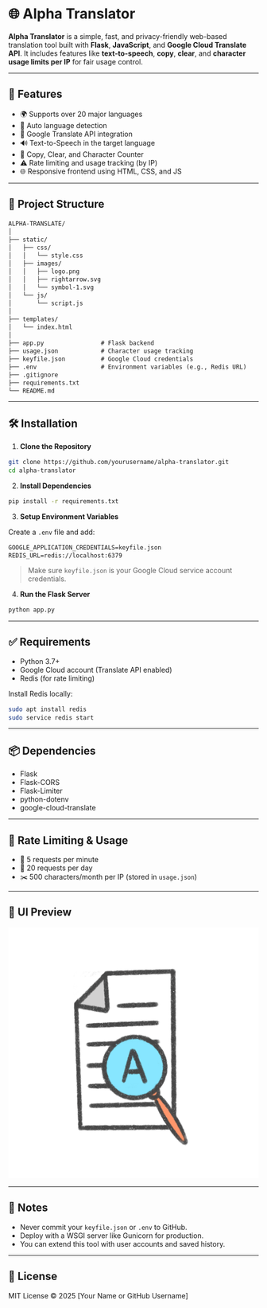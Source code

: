 # 🌐 Alpha Translator

**Alpha Translator** is a simple, fast, and privacy-friendly web-based translation tool built with **Flask**, **JavaScript**, and **Google Cloud Translate API**. It includes features like **text-to-speech**, **copy**, **clear**, and **character usage limits per IP** for fair usage control.

---

## 🚀 Features

- 🌍 Supports over 20 major languages
- 🔄 Auto language detection
- 🧠 Google Translate API integration
- 🔊 Text-to-Speech in the target language
- 📝 Copy, Clear, and Character Counter
- ⚠️ Rate limiting and usage tracking (by IP)
- 🌐 Responsive frontend using HTML, CSS, and JS

---

## 📂 Project Structure

```
ALPHA-TRANSLATE/
│
├── static/
│   ├── css/
│   │   └── style.css
│   ├── images/
│   │   ├── logo.png
│   │   ├── rightarrow.svg
│   │   └── symbol-1.svg
│   └── js/
│       └── script.js
│
├── templates/
│   └── index.html
│
├── app.py                # Flask backend
├── usage.json            # Character usage tracking
├── keyfile.json          # Google Cloud credentials
├── .env                  # Environment variables (e.g., Redis URL)
├── .gitignore
├── requirements.txt
└── README.md
```

---

## 🛠️ Installation

1. **Clone the Repository**

```bash
git clone https://github.com/yourusername/alpha-translator.git
cd alpha-translator
```

2. **Install Dependencies**

```bash
pip install -r requirements.txt
```

3. **Setup Environment Variables**

Create a `.env` file and add:

```env
GOOGLE_APPLICATION_CREDENTIALS=keyfile.json
REDIS_URL=redis://localhost:6379
```

> Make sure `keyfile.json` is your Google Cloud service account credentials.

4. **Run the Flask Server**

```bash
python app.py
```

---

## ✅ Requirements

- Python 3.7+
- Google Cloud account (Translate API enabled)
- Redis (for rate limiting)

Install Redis locally:

```bash
sudo apt install redis
sudo service redis start
```

---

## 📦 Dependencies

- Flask
- Flask-CORS
- Flask-Limiter
- python-dotenv
- google-cloud-translate

---

## 🧠 Rate Limiting & Usage

- 🔁 5 requests per minute
- 📆 20 requests per day
- ✂️ 500 characters/month per IP (stored in `usage.json`)

---

## 📸 UI Preview

![UI Screenshot](static/images/logo.png)

---

## 🔐 Notes

- Never commit your `keyfile.json` or `.env` to GitHub.
- Deploy with a WSGI server like Gunicorn for production.
- You can extend this tool with user accounts and saved history.

---

## 📜 License

MIT License © 2025 [Your Name or GitHub Username]
